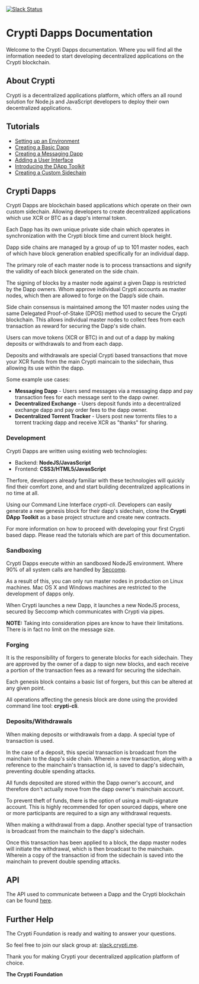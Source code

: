 [![Slack Status](http://slack.crypti.me/badge.svg)](http://slack.crypti.me)

# Crypti Dapps Documentation

Welcome to the Crypti Dapps documentation. Where you will find all the information needed to start developing decentralized applications on the Crypti blockchain.

## About Crypti

Crypti is a decentralized applications platform, which offers an all round solution for Node.js and JavaScript developers to deploy their own decentralized applications.

## Tutorials

* [Setting up an Environment](EnvironmentSetup.md)
* [Creating a Basic Dapp](BasicDapp.md)
* [Creating a Messaging Dapp](MessagingDapp.md)
* [Adding a User Interface](UserInterface.md)
* [Introducing the DApp Toolkit](DappToolkit.md)
* [Creating a Custom Sidechain](Sidechain.md)

## Crypti Dapps

Crypti Dapps are blockchain based applications which operate on their own custom sidechain. Allowing developers to create decentralized applications which use XCR or BTC as a dapp's internal token.

Each Dapp has its own unique private side chain which operates in synchronization with the Crypti block time and current block height.

Dapp side chains are managed by a group of up to 101 master nodes, each of which have block generation enabled specifically for an individual dapp.

The primary role of each master node is to process transactions and signify the validity of each block generated on the side chain.

The signing of blocks by a master node against a given Dapp is restricted by the Dapp owners. Whom approve individual Crypti accounts as master nodes, which then are allowed to forge on the Dapp’s side chain.

Side chain consensus is maintained among the 101 master nodes using the same Delegated Proof-of-Stake (DPOS) method used to secure the Crypti blockchain. This allows individual master nodes to collect fees from each transaction as reward for securing the Dapp's side chain.

Users can move tokens (XCR or BTC) in and out of a dapp by making deposits or withdrawals to and from each dapp.

Deposits and withdrawals are special Crypti based transactions that move your XCR funds from the main Crypti maincain to the sidechain, thus allowing its use within the dapp.

Some example use cases:

  * **Messaging Dapp** - Users send messages via a messaging dapp and pay transaction fees for each message sent to the dapp owner.
  * **Decentralized Exchange** - Users deposit funds into a decentralized exchange dapp and pay order fees to the dapp owner.
  * **Decentralized Torrent Tracker** - Users post new torrents files to a torrent tracking dapp and receive XCR as "thanks" for sharing.

### Development

Crypti Dapps are written using existing web technologies:

  * Backend: **NodeJS/JavasScript**
  * Frontend: **CSS3/HTML5/JavasScript**

Therfore, developers already familiar with these technologies will quickly find their comfort zone, and and start building decentralized applications in no time at all.

Using our Command Line Interface *crypti-cli*. Developers can easily generate a new genesis block for their dapp's sidechain, clone the **Crypti DApp Toolkit** as a base project structure and create new contracts.

For more information on how to proceed with developing your first Crypti based dapp. Please read the tutorials which are part of this documentation.

### Sandboxing

Crypti Dapps execute within an sandboxed NodeJS environment. Where 90% of all system calls are handled by [Seccomp](https://en.wikipedia.org/wiki/Seccomp).

As a result of this, you can only run master nodes in production on Linux machines. Mac OS X and Windows machines are restricted to the development of dapps only.

When Crypti launches a new Dapp, it launches a new NodeJS process, secured by Seccomp which communicates with Crypti via pipes.

**NOTE:** Taking into consideration pipes are know to have their limitations. There is in fact no limit on the message size.

### Forging

It is the responsibility of forgers to generate blocks for each sidechain. They are approved by the owner of a dapp to sign new blocks, and each receive a portion of the transaction fees as a reward for securing the sidechain.

Each genesis block contains a basic list of forgers, but this can be altered at any given point.

All operations affecting the genesis block are done using the provided command line tool: **crypti-cli**.

### Deposits/Withdrawals

When making deposits or withdrawals from a dapp. A special type of transaction is used.

In the case of a deposit, this special transaction is broadcast from the mainchain to the dapp's side chain. Wherein a new transaction, along with a reference to the mainchain's transaction id, is saved to dapp's sidechain, preventing double spending attacks.

All funds deposited are stored within the Dapp owner's account, and therefore don't actually move from the dapp owner's mainchain account.

To prevent theft of funds, there is the option of using a multi-signature account. This is highly recommended for open sourced dapps, where one or more participants are required to a sign any withdrawal requests.

When making a withdrawal from a dapp. Another special type of transaction is broadcast from the mainchain to the dapp's sidechain.

Once this transaction has been applied to a block, the dapp master nodes will initiate the withdrawal, which is then broadcast to the mainchain. Wherein a copy of the transaction id from the sidechain is saved into the mainchain to prevent double spending attacks.

## API

The API used to communicate between a Dapp and the Crypti blockchain can be found [here](http://docs.crypti.me).

## Further Help

The Crypti Foundation is ready and waiting to answer your questions.

So feel free to join our slack group at: [slack.crypti.me](slack.crypti.me).

Thank you for making Crypti your decentralized application platform of choice.

**The Crypti Foundation**
